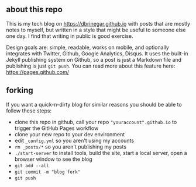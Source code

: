 ## about this repo

This is my tech blog on https://dbrinegar.github.io with posts that are mostly
notes to myself, but written in a style that might be useful to someone else
one day.  I find that writing in public is good exercise.

Design goals are: simple, readable, works on mobile, and optionally integrates
with Twitter, Github, Google Analytics, Disqus.  It uses the built-in Jekyll
publishing system on Github, so a post is just a Markdown file and publishing
is just `git push`.  You can read more about this feature here:
https://pages.github.com/

## forking

If you want a quick-n-dirty blog for similar reasons you should be able to
follow these steps:

* clone this repo in github, call your repo `"youraccount".github.io` to
trigger the GitHub Pages workflow
* clone your new repo to your dev environment
* edit `_config.yml`  so you aren't using my accounts
* `rm _posts/*` so you aren't publishing my posts
* `./start-server` to install tools, build the site, start a local server, open
a browser window to see the blog
* `git add --all`
* `git commit -m "blog fork"`
* `git push`

